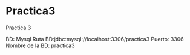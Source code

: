 # Practica3
Practica 3

BD: Mysql
Ruta BD:jdbc:mysql://localhost:3306/practica3
Puerto: 3306
Nombre de la BD: practica3
